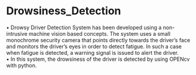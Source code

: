 # Drowsiness_Detection
•	Drowsy Driver Detection System has been developed using a non-intrusive machine vision based concepts. The system uses a small monochrome security camera that points directly towards the driver’s face and monitors the driver’s eyes in order to detect fatigue. In such a case when fatigue is detected, a warning signal is issued to alert the driver.  
•	In this system, the drowsiness of the driver is detected by using OPENcv with python.
